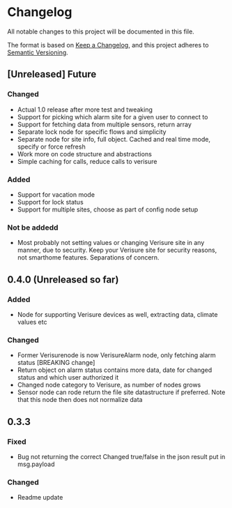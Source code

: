 # Changelog
All notable changes to this project will be documented in this file.

The format is based on [Keep a Changelog](https://keepachangelog.com/en/1.0.0/),
and this project adheres to [Semantic Versioning](https://semver.org/spec/v2.0.0.html).

## [Unreleased] Future
### Changed
- Actual 1.0 release after more test and tweaking
- Support for picking which alarm site for a given user to connect to
- Support for fetching data from multiple sensors, return array
- Separate lock node for specific flows and simplicity
- Separate node for site info, full object. Cached and real time mode, specify or force refresh
- Work more on code structure and abstractions
- Simple caching for calls, reduce calls to verisure


### Added
- Support for vacation mode
- Support for lock status
- Support for multiple sites, choose as part of config node setup

### Not be addedd
- Most probably not setting values or changing Verisure site in any manner, due to security. Keep your Verisure site for security reasons, not smarthome features. Separations of concern.

## 0.4.0 (Unreleased so far)
### Added
- Node for supporting Verisure devices as well, extracting data, climate values etc

### Changed
- Former Verisurenode is now VerisureAlarm node, only fetching alarm status [BREAKING change]
- Return object on alarm status contains more data, date for changed status and which user authorized it
- Changed node category to Verisure, as number of nodes grows
- Sensor node can rode return the file site datastructure if preferred. Note that this node then does not normalize data

## 0.3.3
### Fixed
- Bug not returning the correct Changed true/false in the json result put in msg.payload

### Changed
- Readme update


